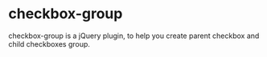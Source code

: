 checkbox-group
==============
checkbox-group is a jQuery plugin, to help you create parent checkbox and child checkboxes group.

